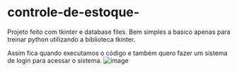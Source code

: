 # controle-de-estoque-
Projeto feito com tkinter e database files. Bem simples a basico apenas para treinar python utilizando a biblioteca tkinter. 


Assim fica quando executamos o código e também quero fazer um sistema de login para acessar o sistema.
  ![image](https://github.com/user-attachments/assets/63ebbd22-f21f-4285-911a-2ee1a214d3a2)

